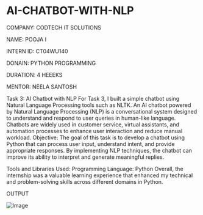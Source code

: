 # AI-CHATBOT-WITH-NLP

COMPANY: CODTECH IT SOLUTIONS

NAME: POOJA I

INTERN ID: CT04WU140

DONAIN: PYTHON PROGRAMMING 

DURATION: 4 HEEEKS

MENTOR: NEELA SANTOSH

Task 3: AI Chatbot with NLP
For Task 3, I built a simple chatbot using Natural Language Processing tools such as NLTK.
An AI chatbot powered by Natural Language Processing (NLP) is a conversational system designed to understand and respond to user queries in human-like language. Chatbots are widely used in customer service, virtual assistants, and automation processes to enhance user interaction and reduce manual workload.
Objective:
The goal of this task is to develop a chatbot using Python that can process user input, understand intent, and provide appropriate responses. By implementing NLP techniques, the chatbot can improve its ability to interpret and generate meaningful replies.

Tools and Libraries Used:
Programming Language: Python
Overall, the internship was a valuable learning experience that enhanced my technical and problem-solving skills across different domains in Python.

OUTPUT

![Image](https://github.com/user-attachments/assets/051d240c-24eb-455a-bbc6-f76075306f8a)

